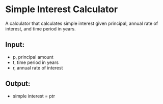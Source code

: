 # Simple Interest Calculator
A calculator that calculates simple interest given principal, annual rate of interest, and time period in years.

## Input:
- p, principal amount
- t, time period in years
- r, annual rate of interest
## Output:
- simple interest = p*t*r
